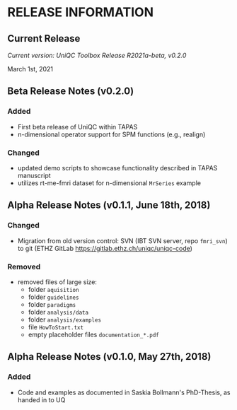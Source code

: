 RELEASE INFORMATION
===================

Current Release
---------------

*Current version: UniQC Toolbox Release R2021a-beta, v0.2.0*

March 1st, 2021


Beta Release Notes (v0.2.0)
---------------------------

### Added
- First beta release of UniQC within TAPAS
- n-dimensional operator support for SPM functions (e.g., realign)

### Changed
- updated demo scripts to showcase functionality described in TAPAS manuscript
- utilizes rt-me-fmri dataset for n-dimensional `MrSeries` example


Alpha Release Notes (v0.1.1, June 18th, 2018)
---------------------------------------------

### Changed
- Migration from old version control: SVN (IBT SVN server, repo `fmri_svn`) to git (ETHZ GitLab https://gitlab.ethz.ch/uniqc/uniqc-code)

### Removed
- removed files of large size:
    - folder `aquisition`
    - folder `guidelines`
    - folder `paradigms`
    - folder `analysis/data`
    - folder `analysis/examples`
    - file `HowToStart.txt`
    - empty placeholder files `documentation_*.pdf`


Alpha Release Notes (v0.1.0, May 27th, 2018)
--------------------------------------------

### Added
- Code and examples as documented in Saskia Bollmann's PhD-Thesis, as handed in to UQ
